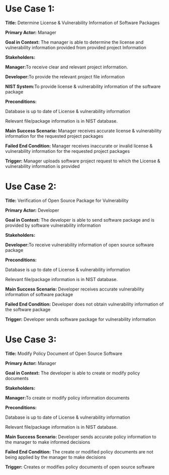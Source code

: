 <div>
<h1>
Use Case 1: 
</h1>
<p><b>Title:</b> Determine License & Vulnerability Information of Software Packages </p>
<p><b>Primary Actor:</b> Manager</p>
<p><b>Goal in Context:</b> The manager is able to determine the license and vulnerability information provided from provided project Information 
<p><b>Stakeholders:</b>
<p><b>Manager:</b>To receive clear and relevant project information.</p> 
<p><b>Developer:</b>To provide the relevant project file information</p>
<p><b>NIST System:</b>To provide license & vulnerability information of the software package</p>

<p><b>Preconditions:</b></p>

<p>Database is up to date of License & vulnerability information</p> 
<p>Relevant file/package information is in NIST database.</p> 
<p><b>Main Success Scenario:</b> Manager receives accurate license & vulnerability information for the requested project packages</p>

<p><b>Failed End Condition:</b> Manager receives inaccurate or invalid license & vulnerability information for the requested project packages</p> 

<p><b>Trigger:</b> Manager uploads software project request to which the License & vulnerability information is provided</p>

</div>

<div>
<h1>
Use Case 2: 
</h1>
<p><b>Title:</b> Verification of Open Source Package for Vulnerability </p>
<p><b>Primary Actor:</b> Developer</p>
<p><b>Goal in Context:</b> The developer is able to send software package and is provided by software vulnerability information</p> 

<p><b>Stakeholders:</b>
<p><b>Developer:</b>To receive vulnerability information of open source software package</p>

<p><b>Preconditions:</b></p>

<p>Database is up to date of License & vulnerability information</p> 
<p>Relevant file/package information is in NIST database.</p> 
<p><b>Main Success Scenario:</b> Developer receives accurate vulnerability information of software package</p>

<p><b>Failed End Condition:</b> Developer does not obtain vulnerability information of the software package</p> 

<p><b>Trigger:</b> Developer sends software package for vulnerability information </p>

</div>

<div>
<h1>
Use Case 3: 
</h1>
<p><b>Title:</b> Modify Policy Document of Open Source Software </p>
<p><b>Primary Actor:</b> Manager</p>
<p><b>Goal in Context:</b> The developer is able to create or modify policy documents</p> 

<p><b>Stakeholders:</b>
<p><b>Manager:</b>To create or modify policy information documents</p>

<p><b>Preconditions:</b></p>

<p>Database is up to date of License & vulnerability information</p> 
<p>Relevant file/package information is in NIST database.</p> 

<p><b>Main Success Scenario:</b> Developer sends accurate policy information to the manager to make informed decisions </p>

<p><b>Failed End Condition:</b> The create or modified policy documents are not being applied by the manager to make decisions </p> 

<p><b>Trigger:</b> Creates or modifies policy documents of open source software </p>

</div>




